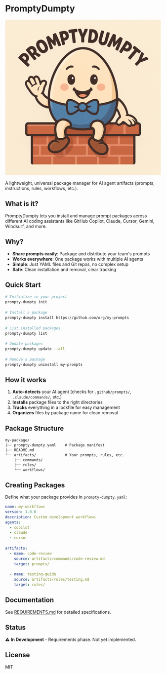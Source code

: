 # PromptyDumpty

![Logo](logo.png)

A lightweight, universal package manager for AI agent artifacts (prompts, instructions, rules, workflows, etc.).

## What is it?

PromptyDumpty lets you install and manage prompt packages across different AI coding assistants like GitHub Copilot, Claude, Cursor, Gemini, Windsurf, and more.

## Why?

- **Share prompts easily**: Package and distribute your team's prompts
- **Works everywhere**: One package works with multiple AI agents
- **Simple**: Just YAML files and Git repos, no complex setup
- **Safe**: Clean installation and removal, clear tracking

## Quick Start

```bash
# Initialize in your project
prompty-dumpty init

# Install a package
prompty-dumpty install https://github.com/org/my-prompts

# List installed packages
prompty-dumpty list

# Update packages
prompty-dumpty update --all

# Remove a package
prompty-dumpty uninstall my-prompts
```

## How it works

1. **Auto-detects** your AI agent (checks for `.github/prompts/`, `.claude/commands/`, etc.)
2. **Installs** package files to the right directories
3. **Tracks** everything in a lockfile for easy management
4. **Organizes** files by package name for clean removal

## Package Structure

```
my-package/
├── prompty-dumpty.yaml    # Package manifest
├── README.md
└── artifacts/             # Your prompts, rules, etc.
    ├── commands/
    ├── rules/
    └── workflows/
```

## Creating Packages

Define what your package provides in `prompty-dumpty.yaml`:

```yaml
name: my-workflows
version: 1.0.0
description: Custom development workflows
agents:
  - copilot
  - claude
  - cursor

artifacts:
  - name: code-review
    source: artifacts/commands/code-review.md
    target: prompts/
  
  - name: testing-guide
    source: artifacts/rules/testing.md
    target: rules/
```

## Documentation

See [REQUIREMENTS.md](REQUIREMENTS.md) for detailed specifications.

## Status

⚠️ **In Development** - Requirements phase. Not yet implemented.

## License

MIT
